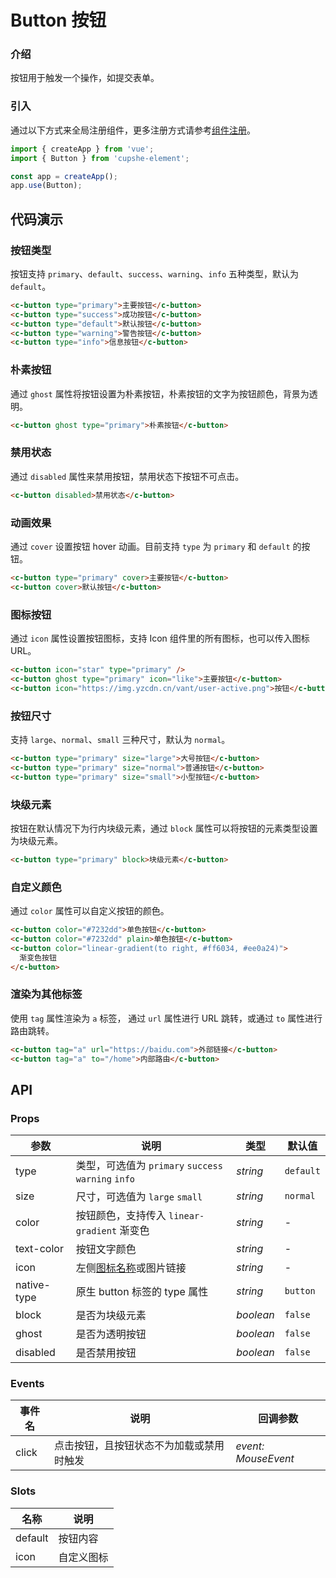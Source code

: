 # Button 按钮

### 介绍

按钮用于触发一个操作，如提交表单。

### 引入

通过以下方式来全局注册组件，更多注册方式请参考[组件注册](#/zh-CN/advanced-usage#zu-jian-zhu-ce)。

```js
import { createApp } from 'vue';
import { Button } from 'cupshe-element';

const app = createApp();
app.use(Button);
```

## 代码演示

### 按钮类型

按钮支持 `primary`、`default`、`success`、`warning`、`info` 五种类型，默认为 `default`。

```html
<c-button type="primary">主要按钮</c-button>
<c-button type="success">成功按钮</c-button>
<c-button type="default">默认按钮</c-button>
<c-button type="warning">警告按钮</c-button>
<c-button type="info">信息按钮</c-button>
```

### 朴素按钮

通过 `ghost` 属性将按钮设置为朴素按钮，朴素按钮的文字为按钮颜色，背景为透明。

```html
<c-button ghost type="primary">朴素按钮</c-button>
```

### 禁用状态

通过 `disabled` 属性来禁用按钮，禁用状态下按钮不可点击。

```html
<c-button disabled>禁用状态</c-button>
```

### 动画效果

通过 `cover` 设置按钮 hover 动画。目前支持 `type` 为 `primary` 和 `default` 的按钮。

```html
<c-button type="primary" cover>主要按钮</c-button>
<c-button cover>默认按钮</c-button>
```

### 图标按钮

通过 `icon` 属性设置按钮图标，支持 Icon 组件里的所有图标，也可以传入图标 URL。

```html
<c-button icon="star" type="primary" />
<c-button ghost type="primary" icon="like">主要按钮</c-button>
<c-button icon="https://img.yzcdn.cn/vant/user-active.png">按钮</c-button>
```

### 按钮尺寸

支持 `large`、`normal`、`small` 三种尺寸，默认为 `normal`。

```html
<c-button type="primary" size="large">大号按钮</c-button>
<c-button type="primary" size="normal">普通按钮</c-button>
<c-button type="primary" size="small">小型按钮</c-button>
```

### 块级元素

按钮在默认情况下为行内块级元素，通过 `block` 属性可以将按钮的元素类型设置为块级元素。

```html
<c-button type="primary" block>块级元素</c-button>
```

### 自定义颜色

通过 `color` 属性可以自定义按钮的颜色。

```html
<c-button color="#7232dd">单色按钮</c-button>
<c-button color="#7232dd" plain>单色按钮</c-button>
<c-button color="linear-gradient(to right, #ff6034, #ee0a24)">
  渐变色按钮
</c-button>
```

### 渲染为其他标签

使用 `tag` 属性渲染为 `a` 标签， 通过 `url` 属性进行 URL 跳转，或通过 `to` 属性进行路由跳转。

```html
<c-button tag="a" url="https://baidu.com">外部链接</c-button>
<c-button tag="a" to="/home">内部路由</c-button>
```

## API

### Props

| 参数        | 说明                                                | 类型      | 默认值    |
| ----------- | --------------------------------------------------- | --------- | --------- |
| type        | 类型，可选值为 `primary` `success` `warning` `info` | _string_  | `default` |
| size        | 尺寸，可选值为 `large` `small`                      | _string_  | `normal`  |
| color       | 按钮颜色，支持传入 `linear-gradient` 渐变色         | _string_  | -         |
| text-color  | 按钮文字颜色                                        | _string_  | -         |
| icon        | 左侧[图标名称](#****/icon)或图片链接                | _string_  | -         |
| native-type | 原生 button 标签的 type 属性                        | _string_  | `button`  |
| block       | 是否为块级元素                                      | _boolean_ | `false`   |
| ghost       | 是否为透明按钮                                      | _boolean_ | `false`   |
| disabled    | 是否禁用按钮                                        | _boolean_ | `false`   |

### Events

| 事件名 | 说明                                     | 回调参数            |
| ------ | ---------------------------------------- | ------------------- |
| click  | 点击按钮，且按钮状态不为加载或禁用时触发 | _event: MouseEvent_ |

### Slots

| 名称    | 说明       |
| ------- | ---------- |
| default | 按钮内容   |
| icon    | 自定义图标 |
